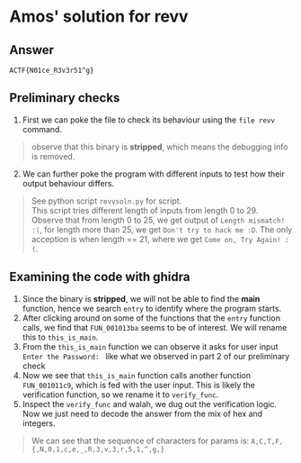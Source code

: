 # Amos' solution for revv

## Answer  
`ACTF{N01ce_R3v3r51^g}`  

## Preliminary checks  

1. First we can poke the file to check its behaviour using the `file revv` command.  
> observe that this binary is **stripped**, which means the debugging info is removed.

2. We can further poke the program with different inputs to test how their output behaviour differs.  
> See python script `revvsoln.py` for script.  
> This script tries different length of inputs from length 0 to 29.  
> Observe that from length 0 to 25, we get output of `Length mismatch! :(`, for length more than 25, we get `Don't try to hack me :D`. The only acception is when length == 21, where we get `Come on, Try Again! :(`.  

## Examining the code with ghidra  

1. Since the binary is **stripped**, we will not be able to find the **main** function, hence we search `entry` to identify where the program starts.  
2. After clicking around on some of the functions that the `entry` function calls, we find that `FUN_001013ba` seems to be of interest. We will rename this to `this_is_main`.  
3. From the `this_is_main` function we can observe it asks for user input `Enter the Password: ` like what we observed in part 2 of our preliminary check
4. Now we see that `this_is_main` function calls another function `FUN_001011c9`, which is fed with the user input. This is likely the verification function, so we rename it to `verify_func`.  
5. Inspect the `verify_func` and walah, we dug out the verification logic. Now we just need to decode the answer from the mix of hex and integers.  
> We can see that the sequence of characters for params is: `A,C,T,F,{,N,0,1,c,e,_,R,3,v,3,r,5,1,^,g,}`